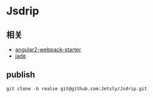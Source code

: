 # Jsdrip

## 相关
* [angular2-webpack-starter](https://github.com/AngularClass/angular2-webpack-starter)
* [jade](http://jade-lang.com/reference/attributes/)

## publish
```
git clone -b realse git@github.com:Jetsly/Jsdrip.git
```